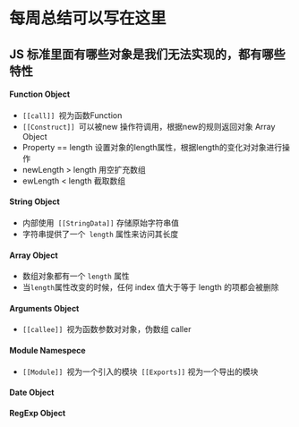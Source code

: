 # 每周总结可以写在这里

## JS 标准里面有哪些对象是我们无法实现的，都有哪些特性

#### Function Object

- `[[call]] `视为函数Function
- `[[Construct]] `可以被new 操作符调用，根据new的规则返回对象 Array Object
- Property == length 设置对象的length属性，根据length的变化对对象进行操作
- newLength > length 用空扩充数组
- ewLength < length 截取数组

#### String Object

- 内部使用` [[StringData]]` 存储原始字符串值
- 字符串提供了一个` length` 属性来访问其长度

#### Array Object

+ 数组对象都有一个  `length` 属性
+ 当` length `属性改变的时候，任何 index 值大于等于 length 的项都会被删除

#### Arguments Object

- `[[callee]] `视为函数参数对对象，伪数组 caller

#### Module Namespece

- `[[Module]] `视为一个引入的模块` [[Exports]]` 视为一个导出的模块

#### Date Object

#### RegExp Object